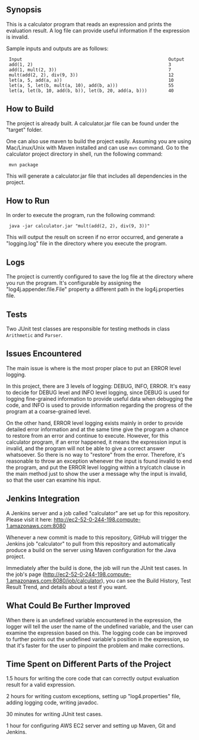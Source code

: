 ## Synopsis

This is a calculator program that reads an expression and prints the evaluation result. A log file can provide useful information if the expression is invalid.

Sample inputs and outputs are as follows:

     Input                                                       Output
     add(1, 2)                                                   3
     add(1, mult(2, 3))                                          7
     mult(add(2, 2), div(9, 3))                                  12
     let(a, 5, add(a, a))                                        10
     let(a, 5, let(b, mult(a, 10), add(b, a)))                   55
     let(a, let(b, 10, add(b, b)), let(b, 20, add(a, b)))        40

## How to Build

The project is already built. A calculator.jar file can be found under the "target" folder.

One can also use maven to build the project easily. Assuming you are using Mac/Linux/Unix with Maven installed and can use <code>mvn</code> command. Go to the calculator project directory in shell, run the following command:

     mvn package

This will generate a calculator.jar file that includes all dependencies in the project.

## How to Run

In order to execute the program, run the following command:

     java -jar calculator.jar "mult(add(2, 2), div(9, 3))"

This will output the result on screen if no error occurred, and generate a "logging.log" file in the directory where you execute the program.

## Logs

The project is currently configured to save the log file at the directory where you run the program. It's configurable by assigning the "log4j.appender.file.File" property a different path in the log4j.properties file.

## Tests

Two JUnit test classes are responsible for testing methods in class <code>Arithmetic</code> and <code>Parser</code>.

## Issues Encountered

The main issue is where is the most proper place to put an ERROR level logging.

In this project, there are 3 levels of logging: DEBUG, INFO, ERROR. It's easy to decide for DEBUG level and INFO level logging, since DEBUG is used for logging fine-grained information to provide useful data when debugging the code, and INFO is used to provide information regarding the progress of the program at a coarse-grained level.

On the other hand, ERROR level logging exists mainly in order to provide detailed error information and at the same time give the program a chance to restore from an error and continue to execute. However, for this calculator program, if an error happened, it means the expression input is invalid, and the program will not be able to give a correct answer whatsoever. So there is no way to "restore" from the error. Therefore, it's reasonable to throw an exception whenever the input is found invalid to end the program, and put the ERROR level logging within a try/catch clause in the main method just to show the user a message why the input is invalid, so that the user can examine his input.

## Jenkins Integration

A Jenkins server and a job called "calculator" are set up for this repository. Please visit it here: http://ec2-52-0-244-198.compute-1.amazonaws.com:8080

Whenever a new commit is made to this repository, GitHub will trigger the Jenkins job "calculator" to pull from this repository and automatically produce a build on the server using Maven configuration for the Java project.

Immediately after the build is done, the job will run the JUnit test cases. In the job's page (http://ec2-52-0-244-198.compute-1.amazonaws.com:8080/job/calculator), you can see the Build History, Test Result Trend, and details about a test if you want.

## What Could Be Further Improved

When there is an undefined variable encountered in the expression, the logger will tell the user the name of the undefined variable, and the user can examine the expression based on this. The logging code can be improved to further points out the undefined variable's position in the expression, so that it's faster for the user to pinpoint the problem and make corrections.

## Time Spent on Different Parts of the Project

1.5 hours for writing the core code that can correctly output evaluation result for a valid expression.

2 hours for writing custom exceptions, setting up "log4.properties" file, adding logging code, writing javadoc.

30 minutes for writing JUnit test cases.

1 hour for configuring AWS EC2 server and setting up Maven, Git and Jenkins.

